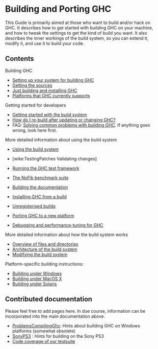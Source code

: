 # Building and Porting GHC


This Guide is primarily aimed at those who want to build and/or
hack on GHC.  It describes how to get started with building GHC on your
machine, and how to tweak the settings to get the kind of build you
want.  It also describes the inner workings of the build system, so you
can extend it, modify it, and use it to build your code.

## Contents


Building GHC

- [Setting up your system for building GHC](building/preparation)
- [Getting the sources](building/getting-the-sources)
- [Just building and installing GHC](building/quick-start)
- [Platforms that GHC currently supports](platforms)


Getting started for developers

- [Getting started with the build system](building/hacking)
- [How do I re-build after updating or changing GHC?](building/rebuilding)
- FAQ: [Solving common problems with building GHC](building/troubleshooting). If anything goes wrong, look here first.


More detailed information about using the build system

- [Using the build system](building/using)
- \[wike:TestingPatches Validating changes\]
- [Running the GHC test framework](building/running-tests)
- [The NoFib benchmark suite](building/running-no-fib)

- [Building the documentation](building/docs)
- [Installing GHC from a build](building/installing)
- [Unregisterised builds](building/unregisterised)
- [Porting GHC to a new platform](building/porting)

- [Debugging and performance-tuning for GHC](debugging)


More detailed information about how the build system works

- [Overview of files and directories](commentary/source-tree)
- [Architecture of the build system](building/architecture)
- [Modifying the build system](building/modifying)


Platform-specific building instructions:

- [Building under Windows](building/windows)
- [Building under MacOS X](building/mac-osx)
- [Building under Solaris](building/solaris)

## Contributed documentation


Please feel free to add pages here.  In due course, information can be incorporated into the main documentation above.

- [ProblemsCompilingGhc](problems-compiling-ghc): Hints about building GHC on Windows platforms (somewhat obsolete)
- [SonyPS3](sony-p-s3) : Hints for building on the Sony PS3
- [Code coverage of our testsuite](ghc-coverage)